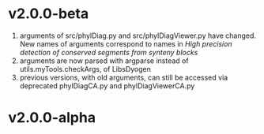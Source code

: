 # v2.0.0-beta
1. arguments of src/phylDiag.py and src/phylDiagViewer.py have changed. New names of arguments correspond to names in *High precision detection of conserved segments from synteny blocks*
2. arguments are now parsed with argparse instead of utils.myTools.checkArgs, of LibsDyogen
3. previous versions, with old arguments, can still be accessed via deprecated phylDiagCA.py and phylDiagViewerCA.py

# v2.0.0-alpha
